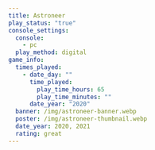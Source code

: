 ```yaml
---
title: Astroneer
play_status: "true"
console_settings:
  console:
    - pc
  play_method: digital
game_info:
  times_played:
    - date_day: ""
      time_played:
        play_time_hours: 65
        play_time_minutes: ""
      date_year: "2020"
  banner: /img/astroneer-banner.webp
  poster: /img/astroneer-thumbnail.webp
  date_year: 2020, 2021
  rating: great
---
```

